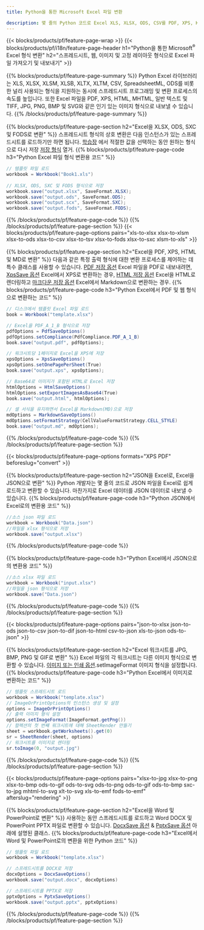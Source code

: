 ```yaml
---
title: Python을 통한 Microsoft Excel 파일 변환 

description: 몇 줄의 Python 코드로 Excel XLS, XLSX, ODS, CSV를 PDF, XPS, HTML, JPEG, HTML 및 기타 널리 사용되는 형식으로 변환합니다.
---
```

{{< blocks/products/pf/feature-page-wrap >}}
{{< blocks/products/pf/i18n/feature-page-header h1="Python을 통한 Microsoft<sup>&reg;</sup> Excel 형식 변환" h2="스프레드시트, 웹, 이미지 및 고정 레이아웃 형식으로 Excel 파일 가져오기 및 내보내기" >}}

{{% blocks/products/pf/feature-page-summary %}}
Python Excel 라이브러리는 XLS, XLSX, XLSM, XLSB, XLTX, XLTM, CSV, SpreadsheetML, ODS를 비롯한 널리 사용되는 형식을 지원하는 동시에 스프레드시트 프로그래밍 및 변환 프로세스의 속도를 높입니다. 또한 Excel 파일을 PDF, XPS, HTML, MHTML, 일반 텍스트 및 TIFF, JPG, PNG, BMP 및 SVG와 같은 인기 있는 이미지 형식으로 내보낼 수 있습니다.
{{% /blocks/products/pf/feature-page-summary %}}

{{% blocks/products/pf/feature-page-section h2="Excel을 XLSX, ODS, SXC 및 FODS로 변환" %}}
스프레드시트 형식의 상호 변환은 다음 인스턴스가 있는 스프레드시트를 로드하기만 하면 됩니다. [학습장](https://reference.aspose.com/cells/python/asposecells.api/Workbook) 에서 적절한 값을 선택하는 동안 원하는 형식으로 다시 저장 [저장 형식](https://reference.aspose.com/cells/python/asposecells.api/saveformat) 열거.
{{% blocks/products/pf/feature-page-code h3="Python Excel 파일 형식 변환용 코드" %}}

```cs
// 템플릿 파일 로드
workbook = Workbook("Book1.xls")
  
// XLSX, ODS, SXC 및 FODS 형식으로 저장
workbook.save("output.xlsx", SaveFormat.XLSX);
workbook.save("output.ods", SaveFormat.ODS);
workbook.save("output.scx", SaveFormat.SXC);
workbook.save("output.fods", SaveFormat.FODS);

```
{{% /blocks/products/pf/feature-page-code %}}
{{% /blocks/products/pf/feature-page-section %}}
{{< blocks/products/pf/feature-page-options pairs="xls-to-xlsx xlsx-to-xlsm xlsx-to-ods xlsx-to-csv xlsx-to-tsv xlsx-to-fods xlsx-to-sxc xlsm-to-xls" >}}


{{% blocks/products/pf/feature-page-section h2="Excel을 PDF, XPS, HTML 및 MD로 변환" %}}
다음과 같은 특정 출력 형식에 대한 변환 프로세스를 제어하는 데 특수 클래스를 사용할 수 있습니다. [PDF 저장 옵션](https://reference.aspose.com/cells/python/asposecells.api/PdfSaveOptions) Excel 파일을 PDF로 내보내려면, [XpsSave 옵션](https://reference.aspose.com/cells/python/asposecells.api/XpsSaveOptions) Excel에서 XPS로 변환하는 경우, [HTML 저장 옵션](https://reference.aspose.com/cells/python/asposecells.api/HtmlSaveOptions) Excel을 HTML로 렌더링하고 [마크다운 저장 옵션](https://reference.aspose.com/cells/python/asposecells.api/MarkdownSaveOptions) Excel에서 Markdown으로 변환하는 경우. 
{{% blocks/products/pf/feature-page-code h3="Python Excel에서 PDF 및 웹 형식으로 변환하는 코드" %}}

```cs
// 디스크에서 템플릿 Excel 파일 로드
book = Workbook("template.xlsx")

// Excel을 PDF_A_1_B 형식으로 저장
pdfOptions = PdfSaveOptions()
pdfOptions.setCompliance(PdfCompliance.PDF_A_1_B)
book.save("output.pdf", pdfOptions);

// 워크시트당 1페이지로 Excel을 XPS에 저장
xpsOptions = XpsSaveOptions()
xpsOptions.setOnePagePerSheet(True)
book.save("output.xps", xpsOptions);

// Base64로 이미지가 포함된 HTML로 Excel 저장
htmlOptions = HtmlSaveOptions()
htmlOptions.setExportImagesAsBase64(True)
book.save("output.html", htmlOptions);

// 셀 서식을 유지하면서 Excel을 Markdown(MD)으로 저장
mdOptions = MarkdownSaveOptions()
mdOptions.setFormatStrategy(CellValueFormatStrategy.CELL_STYLE)
book.save("output.md", mdOptions);

```
{{% /blocks/products/pf/feature-page-code %}}
{{% /blocks/products/pf/feature-page-section %}}

{{< blocks/products/pf/feature-page-options formats="XPS PDF" beforeslug="convert" >}}

{{% blocks/products/pf/feature-page-section h2="JSON을 Excel로, Excel을 JSON으로 변환" %}}
Python 개발자는 몇 줄의 코드로 JSON 파일을 Excel로 쉽게 로드하고 변환할 수 있습니다. 마찬가지로 Excel 데이터를 JSON 데이터로 내보낼 수 있습니다.
{{% blocks/products/pf/feature-page-code h3="Python JSON에서 Excel로의 변환용 코드" %}}
```cs
//소스 json 파일 로드
workbook = Workbook("Data.json")
//파일을 xlsx 형식으로 저장
workbook.save("output.xlsx")

```
{{% /blocks/products/pf/feature-page-code %}}

{{% blocks/products/pf/feature-page-code h3="Python Excel에서 JSON으로의 변환용 코드" %}}
```cs
//소스 xlsx 파일 로드
workbook = Workbook("input.xlsx")
//파일을 json 형식으로 저장
workbook.save("Data.json")

```
{{% /blocks/products/pf/feature-page-code %}}
{{% /blocks/products/pf/feature-page-section %}}

{{< blocks/products/pf/feature-page-options pairs="json-to-xlsx json-to-ods json-to-csv json-to-dif json-to-html csv-to-json xls-to-json ods-to-json" >}}

{{% blocks/products/pf/feature-page-section h2="Excel 워크시트를 JPG, BMP, PNG 및 GIF로 변환" %}}
Excel 파일의 각 워크시트는 다른 이미지 형식으로 변환할 수 있습니다. [이미지 또는 인쇄 옵션](https://reference.aspose.com/cells/python/asposecells.api/ImageOrPrintOptions).setImageFormat 이미지 형식을 설정합니다. 
{{% blocks/products/pf/feature-page-code h3="Python Excel에서 이미지로 변환하는 코드" %}}
```cs
// 템플릿 스프레드시트 로드
workbook = Workbook("template.xlsx")
// ImageOrPrintOptions의 인스턴스 생성 및 설정
options = ImageOrPrintOptions()
// 출력 이미지 형식 설정
options.setImageFormat(ImageFormat.getPng())
// 컬렉션의 첫 번째 워크시트에 대해 SheetRender 만들기
sheet = workbook.getWorksheets().get(0)
sr = SheetRender(sheet, options)
// 워크시트를 이미지로 렌더링
sr.toImage(0, "output.jpg")

```
{{% /blocks/products/pf/feature-page-code %}}
{{% /blocks/products/pf/feature-page-section %}}

{{< blocks/products/pf/feature-page-options pairs="xlsx-to-jpg xlsx-to-png xlsx-to-bmp ods-to-gif ods-to-svg ods-to-png ods-to-gif ods-to-bmp sxc-to-jpg mhtml-to-svg xlt-to-svg xls-to-emf fods-to-emf" afterslug="rendering" >}}

{{% blocks/products/pf/feature-page-section h2="Excel을 Word 및 PowerPoint로 변환" %}}
사용하는 동안 스프레드시트를 로드하고 Word DOCX 및 PowerPoint PPTX 파일로 변환할 수 있습니다. [DocxSave 옵션](https://reference.aspose.com/cells/python/asposecells.api/DocxSaveOptions) & [PptxSave 옵션](https://reference.aspose.com/cells/python/asposecells.api/PptxSaveOptions) 아래에 설명된 클래스.
{{% blocks/products/pf/feature-page-code h3="Excel에서 Word 및 PowerPoint로의 변환을 위한 Python 코드" %}}
```cs
// 템플릿 파일 로드
workbook = Workbook("template.xlsx")

// 스프레드시트를 DOCX로 저장
docxOptions = DocxSaveOptions()
workbook.save("output.docx", docxOptions)

// 스프레드시트를 PPTX로 저장
pptxOptions = PptxSaveOptions()
workbook.save("output.pptx", pptxOptions)

```
{{% /blocks/products/pf/feature-page-code %}}
{{% /blocks/products/pf/feature-page-section %}}
